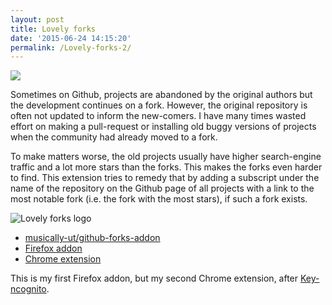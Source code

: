 ```yaml
---
layout: post
title: Lovely forks
date: '2015-06-24 14:15:20'
permalink: /Lovely-forks-2/
---
```


![](https://musicallyut.in/docs/lovely-forks/promo.png)

Sometimes on Github, projects are abandoned by the original authors but the development continues on a fork. However, the original repository is often not updated to inform the new-comers. I have many times wasted effort on making a pull-request or installing old buggy versions of projects when the community had already moved to a fork.

To make matters worse, the old projects usually have higher search-engine traffic and a lot more stars than the forks. This makes the forks even harder to find. This extension tries to remedy that by adding a subscript under the name of the repository on the Github page of all projects with a link to the most notable fork (i.e. the fork with the most stars), if such a fork exists.

![Lovely forks logo](https://musicallyut.in/docs/lovely-forks/logo.png)

 - <span class="devicons devicons-github_badge"></span>[musically-ut/github-forks-addon](https://github.com/musically-ut/github-forks-addon)
 - <span class="devicons devicons-firefox"></span>[Firefox addon](https://addons.mozilla.org/en-US/firefox/addon/lovely-forks/)
 - <span class="devicons devicons-chrome"></span>[Chrome extension](https://chrome.google.com/webstore/detail/lovely-forks/ialbpcipalajnakfondkflpkagbkdoib)

This is my first Firefox addon, but my second Chrome extension, after [Key-ncognito](https://chrome.google.com/webstore/detail/key-ncognito/lilomadmkegmkmkjmdbbgalimcmfogfk).
